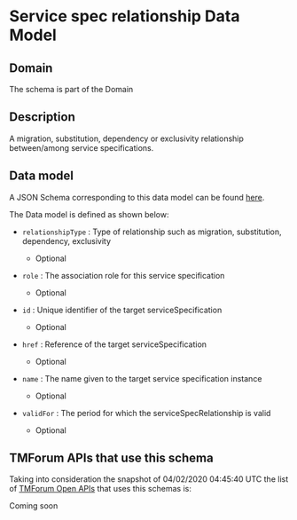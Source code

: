 # Service spec relationship Data Model

## Domain

The  schema is part of the  Domain

## Description

A migration, substitution, dependency or exclusivity relationship between/among service specifications.

## Data model

A JSON Schema corresponding to this data model can be found
[here](https://github.com/tmforum-rand/schemas/blob/candidates/Service/ServiceSpecRelationship.schema.json).

The Data model is defined as shown below:
- `relationshipType` : Type of relationship such as migration, substitution, dependency, exclusivity

  - Optional

- `role` : The association role for this service specification

  - Optional

- `id` : Unique identifier of the target serviceSpecification

  - Optional

- `href` : Reference of the target serviceSpecification

  - Optional

- `name` : The name given to the target service specification instance

  - Optional

- `validFor` : The period for which the serviceSpecRelationship is valid

  - Optional





## TMForum APIs that use this schema

Taking into consideration the snapshot of 04/02/2020 04:45:40 UTC the list of [TMForum Open APIs](https://www.tmforum.org/open-apis/) that uses this schemas is:

Coming soon